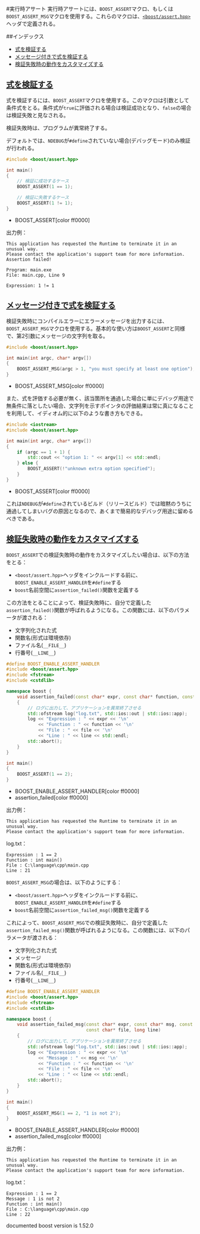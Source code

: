 #実行時アサート
実行時アサートには、`BOOST_ASSERT`マクロ、もしくは`BOOST_ASSERT_MSG`マクロを使用する。これらのマクロは、[`<boost/assert.hpp>`](http://www.boost.org/doc/libs/release/libs/utility/assert.html)ヘッダで定義される。


##インデックス
- [式を検証する](#assertion-expression)
- [メッセージ付きで式を検証する](#assertion-with-message)
- [検証失敗時の動作をカスタマイズする](#customize-fail-behavior)


## <a name="assertion-expression" href="assertion-expression">式を検証する</a>

式を検証するには、`BOOST_ASSERT`マクロを使用する。このマクロは引数として条件式をとる。条件式が`true`に評価される場合は検証成功となり、`false`の場合は検証失敗と見なされる。

検証失敗時は、プログラムが異常終了する。

デフォルトでは、`NDEBUG`が`#define`されていない場合(デバッグモード)のみ検証が行われる。

```cpp
#include <boost/assert.hpp>

int main()
{
    // 検証に成功するケース
    BOOST_ASSERT(1 == 1);

    // 検証に失敗するケース
    BOOST_ASSERT(1 != 1);
}
```
* BOOST_ASSERT[color ff0000]


出力例：

```
This application has requested the Runtime to terminate it in an unusual way.
Please contact the application's support team for more information.
Assertion failed!

Program: main.exe
File: main.cpp, Line 9

Expression: 1 != 1

```

## <a name="assertion-with-message" href="assertion-with-message">メッセージ付きで式を検証する</a>

検証失敗時にコンパイルエラーにエラーメッセージを出力するには、`BOOST_ASSERT_MSG`マクロを使用する。基本的な使い方は`BOOST_ASSERT`と同様で、第2引数にメッセージの文字列を取る。

```cpp
#include <boost/assert.hpp>

int main(int argc, char* argv[])
{
    BOOST_ASSERT_MSG(argc > 1, "you must specify at least one option");
}
```
* BOOST_ASSERT_MSG[color ff0000]

また、式を評価する必要が無く、該当箇所を通過した場合に単にデバッグ用途で無条件に落としたい場合、文字列を示すポインタの評価結果は常に真になることを利用して、イディオム的に以下のような書き方もできる。

```cpp
#include <iostream>
#include <boost/assert.hpp>

int main(int argc, char* argv[])
{
    if (argc == 1 + 1) {
        std::cout << "option 1: " << argv[1] << std::endl;
    } else {
        BOOST_ASSERT(!"unknown extra option specified");
    }
}
```
* BOOST_ASSERT[color ff0000]

これは`NDEBUG`が`#define`されているビルド（リリースビルド）では暗黙のうちに通過してしまいバグの原因となるので、あくまで簡易的なデバッグ用途に留めるべきである。


## <a name="customize-fail-behavior" href="customize-fail-behavior">検証失敗時の動作をカスタマイズする</a>

`BOOST_ASSERT`での検証失敗時の動作をカスタマイズしたい場合は、以下の方法をとる：

- `<boost/assert.hpp>`ヘッダをインクルードする前に、`BOOST_ENABLE_ASSERT_HANDLER`を`#define`する
- `boost`名前空間に`assertion_failed()`関数を定義する

この方法をとることによって、検証失敗時に、自分で定義した`assertion_failed()`関数が呼ばれるようになる。この関数には、以下のパラメータが渡される：

- 文字列化された式
- 関数名(形式は環境依存)
- ファイル名(`__FILE__`)
- 行番号(`__LINE__`)

```cpp
#define BOOST_ENABLE_ASSERT_HANDLER
#include <boost/assert.hpp>
#include <fstream>
#include <cstdlib>

namespace boost {
    void assertion_failed(const char* expr, const char* function, const char* file, long line)
    {
        // ログに出力して、アプリケーションを異常終了させる
        std::ofstream log("log.txt", std::ios::out | std::ios::app);
        log << "Expression : " << expr << '\n'
            << "Function : " << function << '\n'
            << "File : " << file << '\n'
            << "Line : " << line << std::endl;
        std::abort();
    }
}

int main()
{
    BOOST_ASSERT(1 == 2);
}
```
* BOOST_ENABLE_ASSERT_HANDLER[color ff0000]
* assertion_failed[color ff0000]


出力例：

```
This application has requested the Runtime to terminate it in an unusual way.
Please contact the application's support team for more information.

```

log.txt：

```
Expression : 1 == 2
Function : int main()
File : C:\language\cpp\main.cpp
Line : 21
```

`BOOST_ASSERT_MSG`の場合は、以下のようにする：

- `<boost/assert.hpp>`ヘッダをインクルードする前に、`BOOST_ENABLE_ASSERT_HANDLER`を`#define`する
- `boost`名前空間に`assertion_failed_msg()`関数を定義する

これによって、`BOOST_ASSERT_MSG`での検証失敗時に、自分で定義した`assertion_failed_msg()`関数が呼ばれるようになる。この関数には、以下のパラメータが渡される：

- 文字列化された式
- メッセージ
- 関数名(形式は環境依存)
- ファイル名(`__FILE__`)
- 行番号(`__LINE__`)

```cpp
#define BOOST_ENABLE_ASSERT_HANDLER
#include <boost/assert.hpp>
#include <fstream>
#include <cstdlib>

namespace boost {
    void assertion_failed_msg(const char* expr, const char* msg, const char* function,
                              const char* file, long line)
    {
        // ログに出力して、アプリケーションを異常終了させる
        std::ofstream log("log.txt", std::ios::out | std::ios::app);
        log << "Expression : " << expr << '\n'
            << "Message : " << msg << '\n'
            << "Function : " << function << '\n'
            << "File : " << file << '\n'
            << "Line : " << line << std::endl;
        std::abort();
    }
}

int main()
{
    BOOST_ASSERT_MSG(1 == 2, "1 is not 2");
}
```
* BOOST_ENABLE_ASSERT_HANDLER[color ff0000]
* assertion_failed_msg[color ff0000]

出力例：

```
This application has requested the Runtime to terminate it in an unusual way.
Please contact the application's support team for more information.

```

log.txt：

```
Expression : 1 == 2
Message : 1 is not 2
Function : int main()
File : C:\language\cpp\main.cpp
Line : 22
```

documented boost version is 1.52.0

